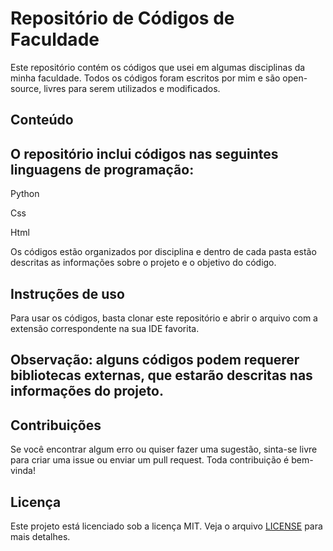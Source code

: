 # Repositório de Códigos de Faculdade

Este repositório contém os códigos que usei em algumas disciplinas da minha faculdade. Todos os códigos foram escritos por mim e são open-source, livres para serem utilizados e modificados.


## Conteúdo

## O repositório inclui códigos nas seguintes linguagens de programação:


Python

Css

Html

Os códigos estão organizados por disciplina e dentro de cada pasta estão descritas as informações sobre o projeto e o objetivo do código.


## Instruções de uso

Para usar os códigos, basta clonar este repositório e abrir o arquivo com a extensão correspondente na sua IDE favorita.


## Observação: alguns códigos podem requerer bibliotecas externas, que estarão descritas nas informações do projeto.


## Contribuições

Se você encontrar algum erro ou quiser fazer uma sugestão, sinta-se livre para criar uma issue ou enviar um pull request. Toda contribuição é bem-vinda!

## Licença

Este projeto está licenciado sob a licença MIT. Veja o arquivo [LICENSE](https://www.mit.edu/~amini/LICENSE.md) para mais detalhes.
